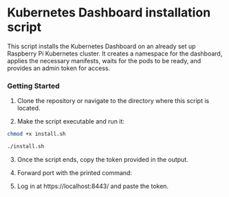 # Kubernetes Dashboard installation script

This script installs the Kubernetes Dashboard on an already set up Raspberry Pi Kubernetes cluster. It creates a namespace for the dashboard, applies the necessary manifests, waits for the pods to be ready, and provides an admin token for access.

### Getting Started

1. Clone the repository or navigate to the directory where this script is located.

2. Make the script executable and run it:

```bash
chmod +x install.sh
```

```bash
./install.sh
```

3. Once the script ends, copy the token provided in the output.

4. Forward port with the printed command:

5. Log in at https://localhost:8443/ and paste the token.